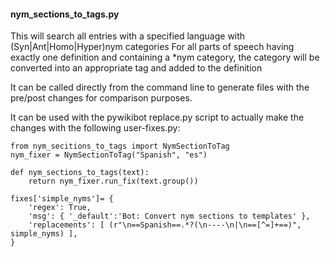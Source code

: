 #### nym_sections_to_tags.py
This will search all entries with a specified language with (Syn|Ant|Homo|Hyper)nym categories
For all parts of speech having exactly one definition and containing a *nym category,
the category will be converted into an appropriate tag and added to the definition

It can be called directly from the command line to generate files with the pre/post changes for comparison purposes.

It can be used with the pywikibot replace.py script to actually make the changes with the following user-fixes.py:

```
from nym_secitions_to_tags import NymSectionToTag
nym_fixer = NymSectionToTag("Spanish", "es")

def nym_sections_to_tags(text):
    return nym_fixer.run_fix(text.group())

fixes['simple_nyms']= {
    'regex': True,
    'msg': { '_default':'Bot: Convert nym sections to templates' },
    'replacements': [ (r"\n==Spanish==.*?(\n----\n|\n==[^=]+==)", simple_nyms) ],
}
```
